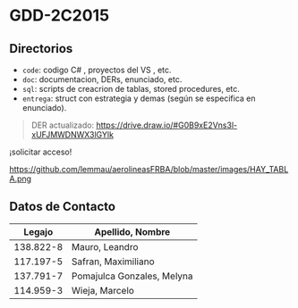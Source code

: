 # GDD-2C2015
## Directorios
 
* `code`: codigo C# , proyectos del VS , etc.
* `doc`: documentacion, DERs, enunciado, etc.
* `sql`: scripts de creacrion de tablas, stored procedures, etc.
* `entrega`: struct con estrategia y demas (según se especifica en enunciado).

> DER actualizado: https://drive.draw.io/#G0B9xE2Vns3l-xUFJMWDNWX3lGYlk

¡solicitar acceso!

https://github.com/lemmau/aerolineasFRBA/blob/master/images/HAY_TABLA.png

## Datos de Contacto

Legajo | Apellido, Nombre | 
 ------------- | ------------- 
138.822-8 | Mauro, Leandro 
117.197-5 | Safran, Maximiliano 
137.791-7 | Pomajulca Gonzales, Melyna 
114.959-3 | Wieja, Marcelo 

